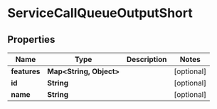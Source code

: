 

# ServiceCallQueueOutputShort


## Properties

| Name | Type | Description | Notes |
|------------ | ------------- | ------------- | -------------|
|**features** | **Map&lt;String, Object&gt;** |  |  [optional] |
|**id** | **String** |  |  [optional] |
|**name** | **String** |  |  [optional] |



